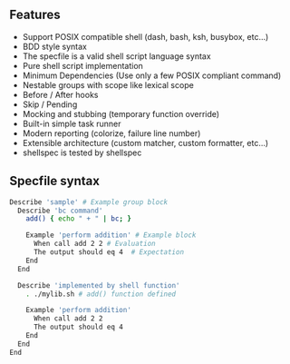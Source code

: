 <script src="https://asciinema.org/a/231346.js" id="asciicast-231346" async data-autoplay="true" data-cols="100" data-rows="25"></script>

## Features

* Support POSIX compatible shell (dash, bash, ksh, busybox, etc...)
* BDD style syntax
* The specfile is a valid shell script language syntax
* Pure shell script implementation
* Minimum Dependencies (Use only a few POSIX compliant command)
* Nestable groups with scope like lexical scope
* Before / After hooks
* Skip / Pending
* Mocking and stubbing (temporary function override)
* Built-in simple task runner
* Modern reporting (colorize, failure line number)
* Extensible architecture (custom matcher, custom formatter, etc...)
* shellspec is tested by shellspec

## Specfile syntax

```sh
Describe 'sample' # Example group block
  Describe 'bc command'
    add() { echo " + " | bc; }

    Example 'perform addition' # Example block
      When call add 2 2 # Evaluation
      The output should eq 4  # Expectation
    End
  End

  Describe 'implemented by shell function'
    . ./mylib.sh # add() function defined

    Example 'perform addition'
      When call add 2 2
      The output should eq 4
    End
  End
End
```
